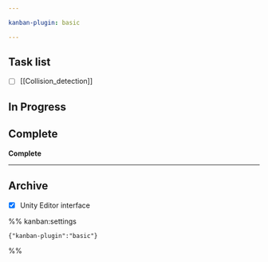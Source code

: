 ```yaml
---

kanban-plugin: basic

---
```


## Task list

- [ ] [[Collision_detection]]


## In Progress



## Complete

**Complete**


***

## Archive

- [x] Unity Editor interface

%% kanban:settings
```
{"kanban-plugin":"basic"}
```
%%